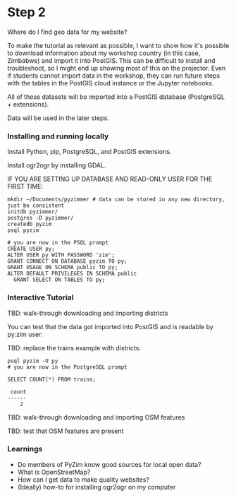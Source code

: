 # Step 2

Where do I find geo data for my website?

To make the tutorial as relevant as possible, I want to show how it's possible to
download information about my workshop country (in this case, Zimbabwe) and import
it into PostGIS.  This can be difficult to install and troubleshoot, so I might end
up showing most of this on the projector. Even if students cannot import data in the workshop, they can run future steps with the tables in the PostGIS cloud instance or the Jupyter notebooks.

All of these datasets will be imported into a PostGIS database (PostgreSQL + extensions).

Data will be used in the later steps.

### Installing and running locally

Install Python, pip, PostgreSQL, and PostGIS extensions.

Install ogr2ogr by installing GDAL.

IF YOU ARE SETTING UP DATABASE AND READ-ONLY USER FOR THE FIRST TIME:

```
mkdir ~/Documents/pyzimmer # data can be stored in any new directory, just be consistent
initdb pyzimmer/
postgres -D pyzimmer/
createdb pyzim
psql pyzim

# you are now in the PSQL prompt
CREATE USER py;
ALTER USER py WITH PASSWORD 'zim';
GRANT CONNECT ON DATABASE pyzim TO py;
GRANT USAGE ON SCHEMA public TO py;
ALTER DEFAULT PRIVILEGES IN SCHEMA public
  GRANT SELECT ON TABLES TO py;
```

### Interactive Tutorial

TBD: walk-through downloading and importing districts

You can test that the data got imported into PostGIS and is readable by py:zim user:

TBD: replace the trains example with districts:

```
psql pyzim -U py
# you are now in the PostgreSQL prompt

SELECT COUNT(*) FROM trains;

 count
------
    2
```

TBD: walk-through downloading and importing OSM features

TBD: test that OSM features are present

### Learnings

- Do members of PyZim know good sources for local open data?
- What is OpenStreetMap?
- How can I get data to make quality websites?
- (Ideally) how-to for installing ogr2ogr on my computer
